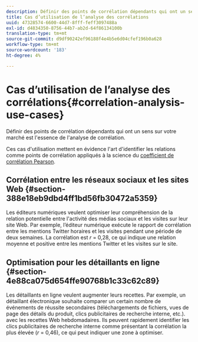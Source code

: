 ```yaml
---
description: Définir des points de corrélation dépendants qui ont un sens sur votre marché est l'essence de l'analyse de corrélation.
title: Cas d’utilisation de l’analyse des corrélations
uuid: 47328574-6600-44d7-8fff-feff3097488a
exl-id: d4834350-8756-44b7-ab2d-64f86134100b
translation-type: tm+mt
source-git-commit: d9df90242ef96188f4e4b5e6d04cfef196b0a628
workflow-type: tm+mt
source-wordcount: '183'
ht-degree: 4%

---
```


# Cas d’utilisation de l’analyse des corrélations{#correlation-analysis-use-cases}

Définir des points de corrélation dépendants qui ont un sens sur votre marché est l&#39;essence de l&#39;analyse de corrélation.

Ces cas d&#39;utilisation mettent en évidence l&#39;art d&#39;identifier les relations comme points de corrélation appliqués à la science du [coefficient de corrélation Pearson](../../../../home/c-get-started/c-analysis-vis/c-correlation-analysis/c-correlation-pearsons.md#concept-5996cb8c89fd4df5b47b7318e7a1d29c).

## Corrélation entre les réseaux sociaux et les sites Web {#section-388e18eb9dbd4ff1bd56fb30472a5359}

Les éditeurs numériques veulent optimiser leur compréhension de la relation potentielle entre l&#39;activité des médias sociaux et les visites sur leur site Web. Par exemple, l’éditeur numérique exécute le rapport de corrélation entre les mentions Twitter horaires et les visites pendant une période de deux semaines. La corrélation est *r* = 0,28, ce qui indique une relation moyenne et positive entre les mentions Twitter et les visites sur le site.

## Optimisation pour les détaillants en ligne {#section-4e88ca075d654ffe90768b1c33c62c89}

Les détaillants en ligne veulent augmenter leurs recettes. Par exemple, un détaillant électronique souhaite comparer un certain nombre de événements de réussite secondaires (téléchargements de fichiers, vues de page des détails du produit, clics publicitaires de recherche interne, etc.). avec les recettes Web hebdomadaires. Ils peuvent rapidement identifier les clics publicitaires de recherche interne comme présentant la corrélation la plus élevée (*r* = 0,46), ce qui peut indiquer une zone à optimiser.
